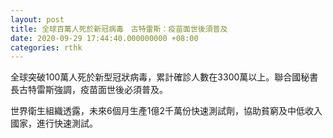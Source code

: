 ```yaml
---
layout: post
title: 全球百萬人死於新冠病毒　古特雷斯：疫苗面世後須普及
date: 2020-09-29 17:44:40.000000000 +08:00
categories: rthk
---
```


全球突破100萬人死於新型冠狀病毒，累計確診人數在3300萬以上。聯合國秘書長古特雷斯強調，疫苗面世後必須普及。

世界衛生組織透露，未來6個月生產1億2千萬份快速測試劑，協助貧窮及中低收入國家，進行快速測試。
